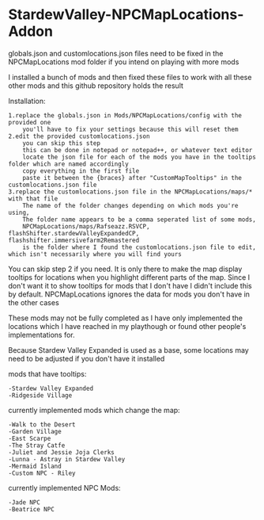 # StardewValley-NPCMapLocations-Addon
globals.json and customlocations.json files need to be fixed in the NPCMapLocations mod folder if you intend on playing with more mods

I installed a bunch of mods and then fixed these files to work with all these other mods and this github repository holds the result


Installation:

    1.replace the globals.json in Mods/NPCMapLocations/config with the provided one
        you'll have to fix your settings because this will reset them
    2.edit the provided customlocations.json 
        you can skip this step
        this can be done in notepad or notepad++, or whatever text editor
        locate the json file for each of the mods you have in the tooltips folder which are named accordingly
        copy everything in the first file 
        paste it between the {braces} after "CustomMapTooltips" in the customlocations.json file
    3.replace the customlocations.json file in the NPCMapLocations/maps/* with that file
        The name of the folder changes depending on which mods you're using,
        The folder name appears to be a comma seperated list of some mods,
        NPCMapLocations/maps/Rafseazz.RSVCP, flashShifter.stardewValleyExpandedCP, flashshifter.immersivefarm2Remastered
        is the folder where I found the customlocations.json file to edit, which isn't necessarily where you will find yours

You can skip step 2 if you need. It is only there to make the map display tooltips for locations when you highlight different parts of the map. Since I don't want it to show tooltips for mods that I don't have I didn't include this by default. NPCMapLocations ignores the data for mods you don't have in the other cases
        
    
These mods may not be fully completed as I have only implemented the locations which I have reached in my playthough or found other people's implementations for.

Because Stardew Valley Expanded is used as a base, some locations may need to be adjusted if you don't have it installed
    
mods that have tooltips:
 
    -Stardew Valley Expanded
    -Ridgeside Village

currently implemented mods which change the map:

    -Walk to the Desert
    -Garden Village
    -East Scarpe
    -The Stray Catfe
    -Juliet and Jessie Joja Clerks
    -Lunna - Astray in Stardew Valley
    -Mermaid Island
    -Custom NPC - Riley

currently implemented NPC Mods:

    -Jade NPC
    -Beatrice NPC
    
